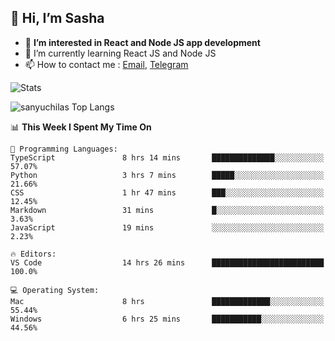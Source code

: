 ## 👋 Hi, I’m Sasha

- 👀 **I’m interested in React and Node JS app development** 
- 🌱 I’m currently learning React JS and Node JS
- 📫 How to contact me : [Email](mailto:sanyuchilas@gmail.com), [Telegram](https://t.me/sanyuchilas)

![Stats](https://github-readme-stats.vercel.app/api?username=sanyuchilas&show_icons=true&theme=react&hide=issues&count_private=true&layout=compact)

![sanyuchilas Top Langs](https://github-readme-stats.vercel.app/api/top-langs/?username=sanyuchilas&theme=react&hide_border=true&include_all_commits=true&count_private=true)

<!--START_SECTION:waka-->
📊 **This Week I Spent My Time On** 

```text
💬 Programming Languages: 
TypeScript               8 hrs 14 mins       ██████████████░░░░░░░░░░░   57.07% 
Python                   3 hrs 7 mins        █████░░░░░░░░░░░░░░░░░░░░   21.66% 
CSS                      1 hr 47 mins        ███░░░░░░░░░░░░░░░░░░░░░░   12.45% 
Markdown                 31 mins             █░░░░░░░░░░░░░░░░░░░░░░░░   3.63% 
JavaScript               19 mins             ░░░░░░░░░░░░░░░░░░░░░░░░░   2.23%

🔥 Editors: 
VS Code                  14 hrs 26 mins      █████████████████████████   100.0%

💻 Operating System: 
Mac                      8 hrs               █████████████░░░░░░░░░░░░   55.44% 
Windows                  6 hrs 25 mins       ███████████░░░░░░░░░░░░░░   44.56%

```


<!--END_SECTION:waka-->
